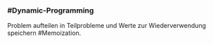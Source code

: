 


### #Dynamic-Programming

Problem aufteilen in Teilprobleme und Werte zur Wiederverwendung speichern #Memoization.
